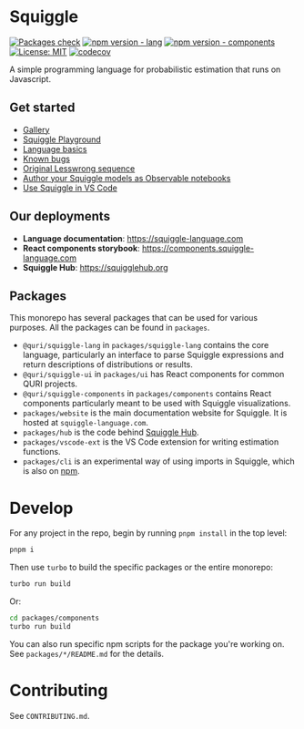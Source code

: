 # Squiggle

[![Packages check](https://github.com/quantified-uncertainty/squiggle/actions/workflows/ci.yml/badge.svg)](https://github.com/quantified-uncertainty/squiggle/actions/workflows/ci.yml)
[![npm version - lang](https://badge.fury.io/js/@quri%2Fsquiggle-lang.svg)](https://www.npmjs.com/package/@quri/squiggle-lang)
[![npm version - components](https://badge.fury.io/js/@quri%2Fsquiggle-components.svg)](https://www.npmjs.com/package/@quri/squiggle-components)
[![License: MIT](https://img.shields.io/badge/License-MIT-yellow.svg)](https://github.com/quantified-uncertainty/squiggle/blob/main/LICENSE)
[![codecov](https://codecov.io/gh/quantified-uncertainty/squiggle/branch/main/graph/badge.svg?token=QRLBL5CQ7C)](https://codecov.io/gh/quantified-uncertainty/squiggle)

A simple programming language for probabilistic estimation that runs on Javascript.

## Get started

- [Gallery](https://www.squiggle-language.com/docs/Ecosystem/Gallery)
- [Squiggle Playground](https://squiggle-language.com/playground)
- [Language basics](https://www.squiggle-language.com/docs/Guides/LanguageFeatures)
- [Known bugs](https://www.squiggle-language.com/docs/Guides/Bugs)
- [Original Lesswrong sequence](https://www.lesswrong.com/s/rDe8QE5NvXcZYzgZ3)
- [Author your Squiggle models as Observable notebooks](https://observablehq.com/@hazelfire/squiggle)
- [Use Squiggle in VS Code](https://marketplace.visualstudio.com/items?itemName=QURI.vscode-squiggle)

## Our deployments

- **Language documentation**: https://squiggle-language.com
- **React components storybook**: https://components.squiggle-language.com
- **Squiggle Hub**: https://squigglehub.org

## Packages

This monorepo has several packages that can be used for various purposes. All
the packages can be found in `packages`.

- `@quri/squiggle-lang` in `packages/squiggle-lang` contains the core language, particularly
  an interface to parse Squiggle expressions and return descriptions of distributions
  or results.
- `@quri/squiggle-ui` in `packages/ui` has React components for common QURI projects.
- `@quri/squiggle-components` in `packages/components` contains React components particularly meant to be used with Squiggle visualizations.
- `packages/website` is the main documentation website for Squiggle. It is hosted at `squiggle-language.com`.
- `packages/hub` is the code behind [Squiggle Hub](https://squigglehub.org).
- `packages/vscode-ext` is the VS Code extension for writing estimation functions.
- `packages/cli` is an experimental way of using imports in Squiggle, which is also on [npm](https://www.npmjs.com/package/squiggle-cli-experimental).

# Develop

For any project in the repo, begin by running `pnpm install` in the top level:

```sh
pnpm i
```

Then use `turbo` to build the specific packages or the entire monorepo:

```sh
turbo run build
```

Or:

```sh
cd packages/components
turbo run build
```

You can also run specific npm scripts for the package you're working on. See `packages/*/README.md` for the details.

# Contributing

See `CONTRIBUTING.md`.
